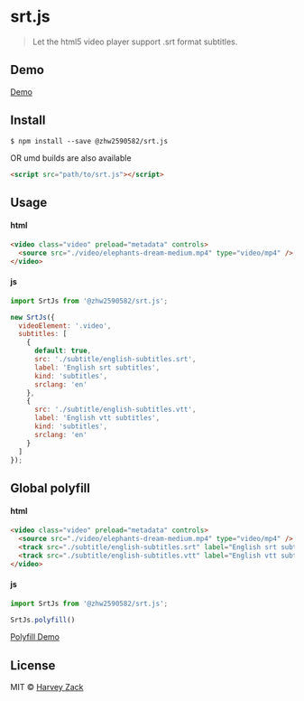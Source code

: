 # srt.js

> Let the html5 video player support .srt format subtitles.

## Demo
[Demo](https://blog.zhw-island.com/srt.js/)

## Install

```
$ npm install --save @zhw2590582/srt.js
```

OR umd builds are also available

```html
<script src="path/to/srt.js"></script>
```

## Usage

#### html
```html
<video class="video" preload="metadata" controls>
  <source src="./video/elephants-dream-medium.mp4" type="video/mp4" />
</video>
```

#### js
```js
import SrtJs from '@zhw2590582/srt.js';

new SrtJs({
  videoElement: '.video',
  subtitles: [
    {
      default: true,
      src: './subtitle/english-subtitles.srt',
      label: 'English srt subtitles',
      kind: 'subtitles',
      srclang: 'en'
    },
    {
      src: './subtitle/english-subtitles.vtt',
      label: 'English vtt subtitles',
      kind: 'subtitles',
      srclang: 'en'
    }
  ]
});
```

## Global polyfill

#### html
``` html
<video class="video" preload="metadata" controls>
  <source src="./video/elephants-dream-medium.mp4" type="video/mp4" />
  <track src="./subtitle/english-subtitles.srt" label="English srt subtitles" kind="subtitles" srclang="en" default />
  <track src="./subtitle/english-subtitles.vtt" label="English vtt subtitles" kind="subtitles" srclang="en" />
</video>
```

#### js
```js
import SrtJs from '@zhw2590582/srt.js';

SrtJs.polyfill()
```

[Polyfill Demo](https://blog.zhw-island.com/srt.js/polyfill.html)
## License

MIT © [Harvey Zack](https://www.zhw-island.com/)
